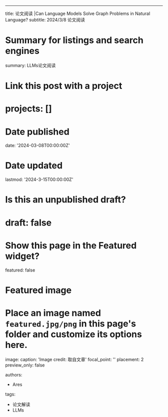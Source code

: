 ---
title: 论文阅读 |Can Language Models Solve Graph Problems in Natural Language? 
subtitle: 2024/3/8 论文阅读
# Summary for listings and search engines
summary: LLMs论文阅读
# Link this post with a project
# projects: []

# Date published
date: '2024-03-08T00:00:00Z'

# Date updated
lastmod: '2024-3-15T00:00:00Z'

# Is this an unpublished draft?
# draft: false

# Show this page in the Featured widget?
featured: false

# Featured image
# Place an image named `featured.jpg/png` in this page's folder and customize its options here.
image:
  caption: 'Image credit: 取自文章'
  focal_point: ''
  placement: 2
  preview_only: false

authors:
  - Ares
  

tags:
  - 论文解读
  - LLMs

